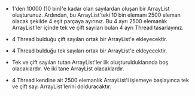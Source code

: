 * 1'den 10000 (10 bin)'e kadar olan sayılardan oluşan bir ArrayList oluşturunuz. Ardından, bu ArrayList'teki 10 bin elemanı 2500 eleman olacak şekilde 4 eşit parçaya ayırınız. Bu 4 ayrı 2500 elemanlık ArrayList'ler içinde tek ve çift sayıları bulan 4 ayrı Thread tasarlayınız.



* 4 Thread bulduğu çift sayıları ortak bir ArrayList'e ekleyecektir.


* 4 Thread bulduğu tek sayıları ortak bir ArrayList'e ekleyecektir.


* Tek ve çift sayıları tutan ArrayList'ler ilk oluşturulduklarında boş olacaklardır. Ve iki tane ArrayList olacaklardır.


* 4 Thread kendine ait 2500 elemanlık ArrayList'i işlemeye başlayınca tek ve çift sayı ArrayList'lerini dolduracaktır.